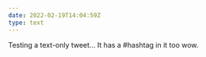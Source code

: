 ```yaml
---
date: 2022-02-19T14:04:59Z
type: text
---
```

Testing a text-only tweet... It has a #hashtag in it too wow.
